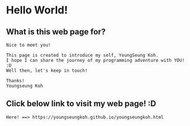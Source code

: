 # Hello World!

What is this web page for?
--
```
Nice to meet you!

This page is created to introduce my self, YoungSeung Koh.
I hope I can share the journey of my programming adventure with YOU! :D
Well then, let's keep in touch!

Thanks!
Youngseung Koh
```

Click below link to visit my web page! :D
--
```
Here! ==> https://youngseungkoh.github.io/youngseungkoh.html
```

